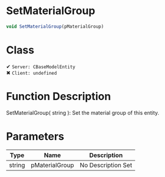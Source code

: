 # SetMaterialGroup
```js
void SetMaterialGroup(pMaterialGroup)
```
# Class
✔ `Server: CBaseModelEntity`  
✖ `Client: undefined`  

# Function Description
SetMaterialGroup( string ): Set the material group of this entity.
# Parameters
Type|Name|Description
--|--|--
string|pMaterialGroup|No Description Set
